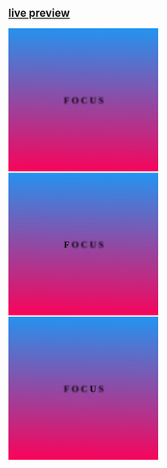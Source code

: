 ## [live preview](https://wojciech-lasota.github.io/css-course/text_hover_transition)


<p float="left">
  <img src=Screenshots/1.png width="300" />
  <img src=Screenshots/2.png width="300" />
  <img src=Screenshots/3.png width="300" />
</p>
